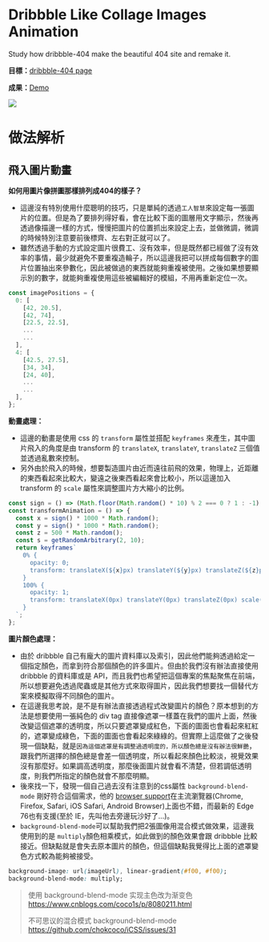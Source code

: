 # Dribbble Like Collage Images Animation
Study how dribbble-404 make the beautiful 404 site and remake it.

**目標：**[dribbble-404 page](https://dribbble.com/shots/902435-Website-Analytics-Dashboard/attachments/98800?fbclid=IwAR38Oqp0kxBYHKR8iamYRKFlkFpEzO-NMSfQ55RF30WnCvJqjvjXMwQ_3lE)

**成果：**[Demo](https://timingjl.github.io/dribbble-like-collage-images-animation/)

![](https://raw.githubusercontent.com/TimingJL/dribbble-like-collage-images-animation/master/src/demo/dribbble-404-clone-demo.gif)


# 做法解析
## 飛入圖片動畫
**如何用圖片像拼圖那樣排列成404的樣子？**  
- 這邊沒有特別使用什麼聰明的技巧，只是單純的透過`工人智慧`來設定每一張圖片的位置。但是為了要排列得好看，會在比較下面的圖層用文字顯示，然後再透過像描邊一樣的方式，慢慢把圖片的位置抓出來設定上去，並做微調，微調的時候特別注意要前後標齊、左右對正就可以了。
- 雖然透過手動的方式設定圖片很費工、沒有效率，但是既然都已經做了沒有效率的事情，最少就避免不要重複造輪子，所以這邊我把可以拼成每個數字的圖片位置抽出來參數化，因此被做過的東西就能夠重複被使用。之後如果想要顯示別的數字，就能夠重複使用這些被編輯好的模組，不用再重新定位一次。
```js
const imagePositions = {
  0: [
    [42, 20.5],
    [42, 74],
    [22.5, 22.5],
    ...
    ...
  ],
  4: [
    [42.5, 27.5],
    [34, 34],
    [24, 40],
    ...
    ...
  ],
};
```

**動畫處理：**  
- 這邊的動畫是使用 css 的 `transform` 屬性並搭配 `keyframes` 來產生，其中圖片飛入的角度是由 transform 的 `translateX`, `translateY`, `translateZ` 三個值並透過亂數來控制。
- 另外由於飛入的時候，想要製造圖片由近而遠往前飛的效果，物理上，近距離的東西看起來比較大，變遠之後東西看起來會比較小，所以這邊加入 transform 的 `scale` 屬性來調整圖片方大縮小的比例。
```js
const sign = () => (Math.floor(Math.random() * 10) % 2 === 0 ? 1 : -1);
const transformAnimation = () => {
  const x = sign() * 1000 * Math.random();
  const y = sign() * 1000 * Math.random();
  const z = 500 * Math.random();
  const s = getRandomArbitrary(2, 10);
  return keyframes`
    0% {
      opacity: 0;
      transform: translateX(${x}px) translateY(${y}px) translateZ(${z}px) scale(${s});
    }
    100% {
      opacity: 1;
      transform: translateX(0px) translateY(0px) translateZ(0px) scale(1);
    }
  `;
};
```

**圖片顏色處理：**  
- 由於 dribbble 自己有龐大的圖片資料庫以及索引，因此他們能夠透過給定一個指定顏色，而拿到符合那個顏色的許多圖片。但由於我們沒有辦法直接使用 dribbble 的資料庫或是 API，而且我們也希望把這個專案的焦點聚焦在前端，所以想要避免透過爬蟲或是其他方式來取得圖片，因此我們想要找一個替代方案來模擬取得不同顏色的圖片。
- 在這邊我思考說，是不是有辦法直接透過程式改變圖片的顏色？原本想到的方法是想要使用一張純色的 div tag 直接像遮罩一樣蓋在我們的圖片上面，然後改變這個遮罩的透明度，所以只要遮罩變成紅色，下面的圖面也會看起來紅紅的，遮罩變成綠色，下面的圖面也會看起來綠綠的。但實際上這麼做了之後發現一個缺點，就是`因為這個遮罩是有調整過透明度的，所以顏色總是沒有辦法很鮮艷`，跟我們所選擇的顏色總是會差一個透明度，所以看起來顏色比較淡，視覺效果沒有那麼好。如果調高透明度，那麼後面圖片就會看不清楚，但若調低透明度，則我們所指定的顏色就會不那麼明顯。
- 後來找一下，發現一個自己過去沒有注意到的css屬性 `background-blend-mode` 剛好符合這個需求，他的 [browser support](https://caniuse.com/#search=background-blend-mode)在主流瀏覽器(Chrome, Firefox, Safari, iOS Safari, Android Browser)上面也不錯，而最新的 Edge 76也有支援(至於 IE，先叫他去旁邊玩沙好了...)。
- `background-blend-mode`可以幫助我們把2張圖像用混合模式做效果，這邊我使用到的是 `multiply`顏色相乘模式，如此做到的顏色效果會跟 dribbble 比較接近。但缺點就是會失去原本圖片的顏色，但這個缺點我覺得比上面的遮罩變色方式較為能夠被接受。
```css
background-image: url(imageUrl), linear-gradient(#f00, #f00);
background-blend-mode: multiply;
```

>使用 background-blend-mode 实现主色改为渐变色
>https://www.cnblogs.com/coco1s/p/8080211.html
>
>不可思议的混合模式 background-blend-mode
>https://github.com/chokcoco/iCSS/issues/31

